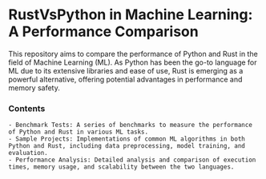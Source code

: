 # RustVsPython in Machine Learning: A Performance Comparison

This repository aims to compare the performance of Python and Rust in the field of Machine Learning (ML). As Python has been the go-to language for ML due to its extensive libraries and ease of use, Rust is emerging as a powerful alternative, offering potential advantages in performance and memory safety.

### Contents
    - Benchmark Tests: A series of benchmarks to measure the performance of Python and Rust in various ML tasks.
    - Sample Projects: Implementations of common ML algorithms in both Python and Rust, including data preprocessing, model training, and evaluation.
    - Performance Analysis: Detailed analysis and comparison of execution times, memory usage, and scalability between the two languages.
